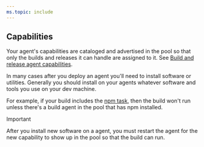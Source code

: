 ```yaml
---
ms.topic: include
---
```


## Capabilities

Your agent's capabilities are cataloged and advertised in the pool so that only the builds and releases it can handle are assigned to it. See [Build and release agent capabilities](../../../concepts/agents/agents.md#capabilities).

In many cases after you deploy an agent you'll need to install software or utilities. Generally you should install on your agents whatever software and tools you use on your dev machine. 

For example, if your build includes the [npm task](../../../tasks/package/npm-install.md), then the build won't run unless there's a build agent in the pool that has npm installed.

> [!IMPORTANT]
> 
> After you install new software on a agent, you must restart the agent for the new capability to show up in the pool so that the build can run.
